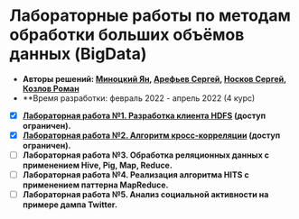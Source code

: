 # Лабораторные работы по методам обработки больших объёмов данных (BigData)

* **Авторы решений: [Миноцкий Ян](https://github.com/Yan-Minotskiy), [Арефьев Сергей](https://github.com/sergo2048), [Носков Сергей](https://github.com/Sergey-Noskov), [Козлов Роман](https://github.com/Antieasy)**
* **Время разработки: февраль 2022 - апрель 2022 (4 курс)

- [x] **[Лабораторная работа №1. Разработка клиента HDFS]() (доступ ограничен).**
- [x] **[Лабораторная работа №2. Алгоритм кросс-корреляции]() (доступ ограничен).**
- [ ] **Лабораторная работа №3. Обработка реляционных данных с применением Hive, Pig, Map, Reduce.**
- [ ] **Лабораторная работа №4. Реализация алгоритма HITS с применением паттерна MapReduce.**
- [ ] **Лабораторная работа №5. Анализ социальной активности на примере дампа Twitter.**